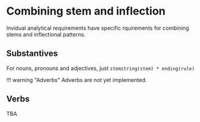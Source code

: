 # Combining stem and inflection

Invidual analytical requirements have specific rquirements for combining stems and inflectional patterns.

## Substantives

For nouns, pronouns and adjectives, just  `stemstring(stem) * ending(rule)`


!!! warning "Adverbs"
    Adverbs are not yet implemented.



## Verbs

TBA
